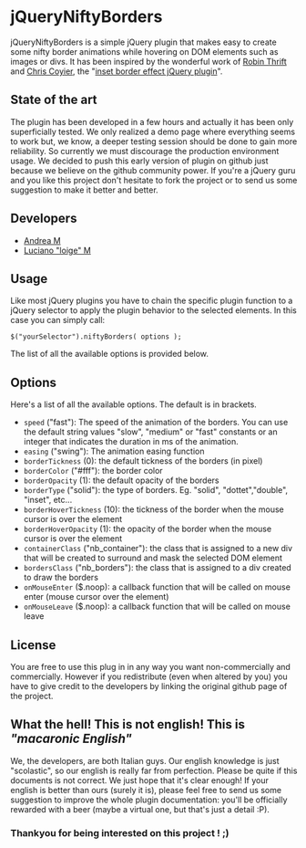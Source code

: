 jQueryNiftyBorders
==================
jQueryNiftyBorders is a simple jQuery plugin that makes easy to create some nifty border animations while hovering on DOM elements such as images or divs.
It has been inspired by the wonderful work of [Robin Thrift](http://twitter.com/RobinThrift) and [Chris Coyier](http://twitter.com/chriscoyier), the "[inset border effect jQuery plugin](http://css-tricks.com/inset-border-effect/)".


## State of the art ##
The plugin has been developed in a few hours and actually it has been only superficially tested. We only realized a demo page where everything seems to work but, we know, a deeper testing session should be done to gain more reliability.
So currently we must discourage the production environment usage.
We decided to push this early version of plugin on github just because we believe on the github community power. If you're a jQuery guru and you like this project don't hesitate to fork the project or to send us some suggestion to make it better and better.


## Developers ##
- [Andrea M](mailto:kapitan0@hotmail.it)
- [Luciano "loige" M](mailto:loige@hotmail.it)


## Usage ##
Like most jQuery plugins you have to chain the specific plugin function to a jQuery selector to apply the plugin behavior to the selected elements.
In this case you can simply call:

    $("yourSelector").niftyBorders( options );

The list of all the available options is provided below.


## Options ##
Here's a list of all the available options. The default is in brackets.

- `speed` ("fast"): The speed of the animation of the borders. You can use the default string values "slow", "medium" or "fast" constants or an integer that indicates the duration in ms of the animation.
- `easing` ("swing"): The animation easing function
- `borderTickness` (0): the default tickness of the borders (in pixel)
- `borderColor` ("#fff"): the border color
- `borderOpacity` (1): the default opacity of the borders
- `borderType` ("solid"):  the type of borders. Eg. "solid", "dottet","double", "inset", etc...
- `borderHoverTickness` (10):  the tickness of the border when the mouse cursor is over the element
- `borderHoverOpacity` (1): the opacity of the border when the mouse cursor is over the element
- `containerClass` ("nb_container"): the class that is assigned to a new div that will be created to surround and mask the selected DOM element
- `bordersClass` ("nb_borders"): the class that is assigned to a div created to draw the borders
- `onMouseEnter` ($.noop): a callback function that will be called on mouse enter (mouse cursor over the element)
- `onMouseLeave` ($.noop): a callback function that will be called on mouse leave

## License ##
You are free to use this plug in in any way you want non-commercially and commercially. However if you redistribute (even when altered by you) you have to give credit to the developers by linking the original github page of the project.


## What the hell! This is not english! This is _"macaronic English"_ ##
We, the developers, are both Italian guys. Our english knowledge is just "scolastic", so our english is really far from perfection. Please be quite if this documents is not correct. We just hope that it's clear enough! If your english is better than ours (surely it is), please feel free to send us some suggestion to improve the whole plugin documentation: you'll be officially rewarded with a beer (maybe a virtual one, but that's just a detail :P).

### Thankyou for being interested on this project ! ;) ###